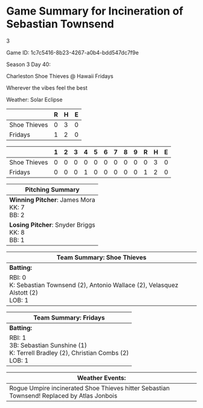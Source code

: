 # Game Summary for Incineration of Sebastian Townsend
3

Game ID: 1c7c5416-8b23-4267-a0b4-bdd547dc7f9e

Season 3 Day 40:

Charleston Shoe Thieves @ Hawaii Fridays

Wherever the vibes feel the best

Weather: Solar Eclipse



|  | R | H | E |
| --- | --- | --- | --- |
| Shoe Thieves |   0 |   3 |   0 | 
| Fridays |   1 |   2 |   0 | 


|  |   1 |   2 |   3 |   4 |   5 |   6 |   7 |   8 |   9 |  R | H | E |
| --- | --- | --- | --- | --- | --- | --- | --- | --- | --- | --- | --- | --- |
| Shoe Thieves |   0 |   0 |   0 |   0 |   0 |   0 |   0 |   0 |   0 |   0 |   3 |   0 | 
| Fridays |   0 |   0 |   0 |   1 |   0 |   0 |   0 |   0 |   0 |   1 |   2 |   0 | 


| Pitching Summary |
| --- |
| **Winning Pitcher**: James Mora<br />KK: 7<br />BB: 2 |
| **Losing Pitcher**: Snyder Briggs<br />KK: 8<br />BB: 1 |


| Team Summary: Shoe Thieves |
| --- |
| **Batting:** |
| RBI: 0 <br />K: Sebastian Townsend (2), Antonio Wallace (2), Velasquez Alstott (2) <br />LOB: 1 |


| Team Summary: Fridays |
| --- |
| **Batting:** |
| RBI: 1 <br />3B: Sebastian Sunshine (1) <br />K: Terrell Bradley (2), Christian Combs (2) <br />LOB: 1 |


| **Weather Events:** |
| --- |
| Rogue Umpire incinerated Shoe Thieves hitter Sebastian Townsend! Replaced by Atlas Jonbois |

